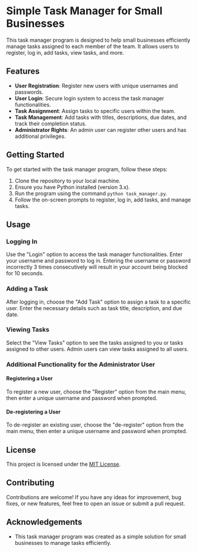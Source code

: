 # Simple Task Manager for Small Businesses

This task manager program is designed to help small businesses efficiently manage tasks assigned to each member of the team. It allows users to register, log in, add tasks, view tasks, and more.

## Features

- **User Registration**: Register new users with unique usernames and passwords.
- **User Login**: Secure login system to access the task manager functionalities.
- **Task Assignment**: Assign tasks to specific users within the team.
- **Task Management**: Add tasks with titles, descriptions, due dates, and track their completion status.
- **Administrator Rights**: An admin user can register other users and has additional privileges.

## Getting Started

To get started with the task manager program, follow these steps:

1. Clone the repository to your local machine.
2. Ensure you have Python installed (version 3.x).
3. Run the program using the command `python task_manager.py`.
4. Follow the on-screen prompts to register, log in, add tasks, and manage tasks.

## Usage

### Logging In

Use the "Login" option to access the task manager functionalities. Enter your username and password to log in.
Entering the username or password incorrectly 3 times consecutively will result in your account being blocked for 10 seconds.

### Adding a Task

After logging in, choose the "Add Task" option to assign a task to a specific user. Enter the necessary details such as task title, description, and due date.

### Viewing Tasks

Select the "View Tasks" option to see the tasks assigned to you or tasks assigned to other users. Admin users can view tasks assigned to all users.

### Additional Functionality for the Administrator User

#### Registering a User

To register a new user, choose the "Register" option from the main menu, then enter a unique username and password when prompted.

#### De-registering a User

To de-register an existing user, choose the "de-register" option from the main menu, then enter a unique username and password when prompted.

## License

This project is licensed under the [MIT License](LICENSE).


## Contributing

Contributions are welcome! If you have any ideas for improvement, bug fixes, or new features, feel free to open an issue or submit a pull request.

## Acknowledgements

- This task manager program was created as a simple solution for small businesses to manage tasks efficiently.

